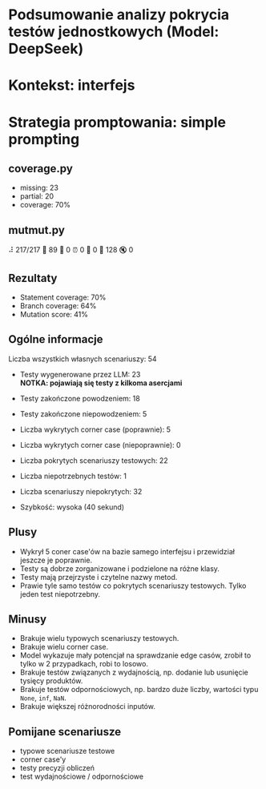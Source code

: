# Podsumowanie analizy pokrycia testów jednostkowych (Model: DeepSeek)
# Kontekst: interfejs
# Strategia promptowania: simple prompting

## coverage.py
- missing: 23
- partial: 20
- coverage: 70%

## mutmut.py
⠼ 217/217  🎉 89 🫥 0  ⏰ 0  🤔 0  🙁 128  🔇 0

## Rezultaty
- Statement coverage: 70%
- Branch coverage: 64%
- Mutation score: 41%

## Ogólne informacje

Liczba wszystkich własnych scenariuszy: 54

- Testy wygenerowane przez LLM: 23
<br/> <strong>NOTKA: pojawiają się testy z kilkoma asercjami</strong>
- Testy zakończone powodzeniem: 18
- Testy zakończone niepowodzeniem: 5


- Liczba wykrytych corner case (poprawnie): 5
- Liczba wykrytych corner case (niepoprawnie): 0


- Liczba pokrytych scenariuszy testowych: 22
- Liczba niepotrzebnych testów: 1
- Liczba scenariuszy niepokrytych: 32
- Szybkość: wysoka (40 sekund)

## Plusy

- Wykrył 5 coner case'ów na bazie samego interfejsu i przewidział jeszcze je poprawnie.
- Testy są dobrze zorganizowane i podzielone na różne klasy.
- Testy mają przejrzyste i czytelne nazwy metod.
- Prawie tyle samo testów co pokrytych scenariuszy testowych. Tylko jeden test niepotrzebny.

## Minusy

- Brakuje wielu typowych scenariuszy testowych.
- Brakuje wielu corner case.
- Model wykazuje mały potencjał na sprawdzanie edge casów, zrobił to tylko w 2 przypadkach, robi to losowo.
- Brakuje testów związanych z wydajnością, np. dodanie lub usunięcie tysięcy produktów.
- Brakuje testów odpornościowych, np. bardzo duże liczby, wartości typu `None`, `inf`, `NaN`.
- Brakuje większej różnorodności inputów.

## Pomijane scenariusze

- typowe scenariusze testowe
- corner case'y
- testy precyzji obliczeń
- test wydajnościowe / odpornościowe

